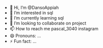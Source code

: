 - 👋 Hi, I’m @DansoAppiah
- 👀 I’m interested in sql
- 🌱 I’m currently learning sql
- 💞️ I’m looking to collaborate on project
- 📫 How to reach me pascal_3040 instagram
- 😄 Pronouns: ...
- ⚡ Fun fact: ...

<!---
DansoAppiah/DansoAppiah is a ✨ special ✨ repository because its `README.md` (this file) appears on your GitHub profile.
You can click the Preview link to take a look at your changes.
--->
